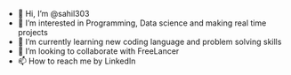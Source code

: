 - 👋 Hi, I’m @sahil303
- 👀 I’m interested in Programming, Data science and making real time projects
- 🌱 I’m currently learning new coding language and problem solving skills
- 💞️ I’m looking to collaborate with FreeLancer
- 📫 How to reach me by LinkedIn


<!---
sahil303/sahil303 is a ✨ special ✨ repository because its `README.md` (this file) appears on your GitHub profile.
You can click the Preview link to take a look at your changes.
--->
